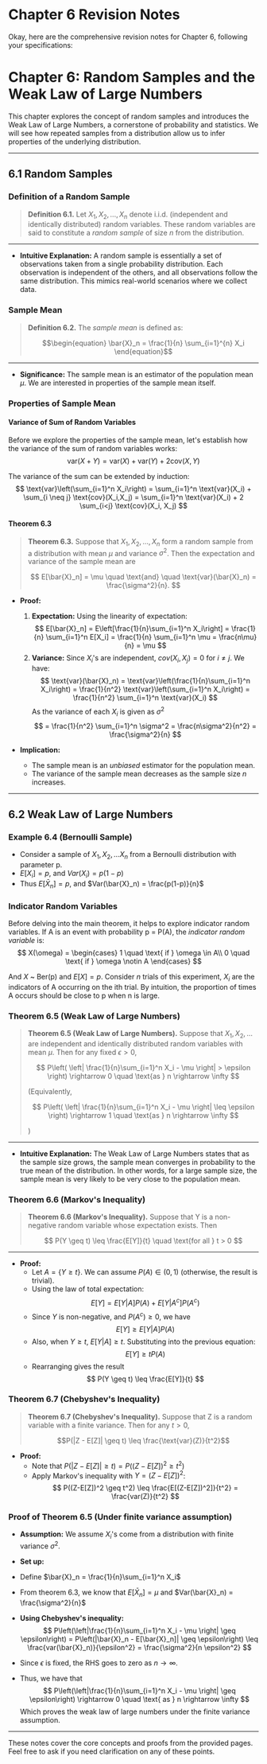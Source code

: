 # Chapter 6 Revision Notes

Okay, here are the comprehensive revision notes for Chapter 6, following your specifications:

# Chapter 6: Random Samples and the Weak Law of Large Numbers

This chapter explores the concept of random samples and introduces the Weak Law of Large Numbers, a cornerstone of probability and statistics. We will see how repeated samples from a distribution allow us to infer properties of the underlying distribution.

---
## 6.1 Random Samples

### Definition of a Random Sample
>
> **Definition 6.1.** Let $X_1, X_2, ..., X_n$ denote i.i.d. (independent and identically distributed) random variables. These random variables are said to constitute a *random sample* of size $n$ from the distribution.
>
---
* **Intuitive Explanation:** A random sample is essentially a set of observations taken from a single probability distribution. Each observation is independent of the others, and all observations follow the same distribution. This mimics real-world scenarios where we collect data.

### Sample Mean

>
> **Definition 6.2.** The *sample mean* is defined as:
>
> $$\begin{equation} \bar{X}_n = \frac{1}{n} \sum_{i=1}^{n} X_i \end{equation}$$
>
---
* **Significance:** The sample mean is an estimator of the population mean $\mu$. We are interested in properties of the sample mean itself.

### Properties of Sample Mean

#### Variance of Sum of Random Variables

Before we explore the properties of the sample mean, let's establish how the variance of the sum of random variables works:
$$
\text{var}(X + Y) = \text{var}(X) + \text{var}(Y) + 2 \text{cov}(X,Y)
$$

The variance of the sum can be extended by induction:
$$
\text{var}\left(\sum_{i=1}^n X_i\right) = \sum_{i=1}^n \text{var}(X_i) + \sum_{i \neq j} \text{cov}(X_i,X_j) = \sum_{i=1}^n \text{var}(X_i) + 2 \sum_{i<j} \text{cov}(X_i, X_j)
$$

#### Theorem 6.3

>
> **Theorem 6.3.** Suppose that $X_1, X_2, ..., X_n$ form a random sample from a distribution with mean $\mu$ and variance $\sigma^2$. Then the expectation and variance of the sample mean are
>
> $$
> E[\bar{X}_n] = \mu \quad \text{and} \quad \text{var}(\bar{X}_n) = \frac{\sigma^2}{n}.
> $$

* **Proof:**
    1.  **Expectation:**
        Using the linearity of expectation:
        $$
         E[\bar{X}_n] = E\left[\frac{1}{n}\sum_{i=1}^n X_i\right] = \frac{1}{n} \sum_{i=1}^n E[X_i] = \frac{1}{n} \sum_{i=1}^n \mu = \frac{n\mu}{n} = \mu
        $$
    2.  **Variance:**
        Since $X_i$'s are independent, $cov(X_i, X_j) = 0$ for $i \neq j$. We have:
        $$
         \text{var}(\bar{X}_n) = \text{var}\left(\frac{1}{n}\sum_{i=1}^n X_i\right) = \frac{1}{n^2} \text{var}\left(\sum_{i=1}^n X_i\right) = \frac{1}{n^2} \sum_{i=1}^n \text{var}(X_i)
        $$
         As the variance of each $X_i$ is given as $\sigma^2$
        $$
         = \frac{1}{n^2} \sum_{i=1}^n \sigma^2 = \frac{n\sigma^2}{n^2} = \frac{\sigma^2}{n}
        $$
        

* **Implication:**
    * The sample mean is an *unbiased* estimator for the population mean.
    * The variance of the sample mean decreases as the sample size $n$ increases.

---
## 6.2 Weak Law of Large Numbers

### Example 6.4 (Bernoulli Sample)
   * Consider a sample of $X_1, X_2,... X_n$ from a Bernoulli distribution with parameter p.
   * $E[X_i] = p$, and  $Var(X_i)=p(1-p)$
   * Thus $E[\bar{X}_n] = p$, and  $Var(\bar{X}_n) = \frac{p(1-p)}{n}$

### Indicator Random Variables

Before delving into the main theorem, it helps to explore indicator random variables. If A is an event with probability p = P(A), the *indicator random variable* is:
$$
X(\omega) =
\begin{cases}
1 \quad \text{ if } \omega \in A\\
0 \quad \text{ if } \omega \notin A
\end{cases}
$$

And $X$  ~ Ber(p) and $E[X] = p$. Consider $n$ trials of this experiment, $X_i$ are the indicators of A occurring on the ith trial. By intuition, the proportion of times A occurs should be close to p when n is large.

### Theorem 6.5 (Weak Law of Large Numbers)

>
> **Theorem 6.5 (Weak Law of Large Numbers).** Suppose that $X_1, X_2,...$ are independent and identically distributed random variables with mean $\mu$. Then for any fixed $\epsilon > 0$,
>
> $$
> P\left( \left| \frac{1}{n}\sum_{i=1}^n X_i - \mu \right| > \epsilon \right) \rightarrow 0 \quad \text{as } n \rightarrow \infty
> $$
>
>
> (Equivalently,
>
> $$
> P\left( \left| \frac{1}{n}\sum_{i=1}^n X_i - \mu \right| \leq \epsilon \right) \rightarrow 1 \quad \text{as } n \rightarrow \infty
> $$
>
> )
>
---
* **Intuitive Explanation:** The Weak Law of Large Numbers states that as the sample size grows, the sample mean converges in probability to the true mean of the distribution. In other words, for a large sample size, the sample mean is very likely to be very close to the population mean.

### Theorem 6.6 (Markov's Inequality)

>
> **Theorem 6.6 (Markov's Inequality).** Suppose that Y is a non-negative random variable whose expectation exists. Then
>
> $$
> P(Y \geq t) \leq \frac{E[Y]}{t} \quad \text{for all } t > 0
> $$
>
---

*   **Proof:**
    *   Let $A = \{ Y \geq t \}$. We can assume $P(A) \in (0,1)$ (otherwise, the result is trivial).
    *   Using the law of total expectation:
        $$
        E[Y] = E[Y|A]P(A) + E[Y|A^c]P(A^c)
        $$
    *   Since $Y$ is non-negative, and $P(A^c) \geq 0$, we have
        $$
        E[Y] \geq E[Y|A] P(A)
        $$
    *   Also, when $Y \geq t$, $E[Y|A] \geq t$. Substituting into the previous equation:
         $$
         E[Y] \geq t P(A)
         $$
     *  Rearranging gives the result
         $$
           P(Y \geq t) \leq \frac{E[Y]}{t}
         $$

### Theorem 6.7 (Chebyshev's Inequality)
> **Theorem 6.7 (Chebyshev's Inequality).** Suppose that Z is a random variable with a finite variance. Then for any $t > 0$,
>
> $$P(|Z - E[Z]| \geq t) \leq \frac{\text{var}(Z)}{t^2}$$
>

* **Proof:**
    *   Note that  $P(|Z - E[Z]| \geq t) = P((Z - E[Z])^2 \geq t^2)$
    *   Apply Markov's inequality with $Y = (Z - E[Z])^2$:
        $$
        P((Z-E[Z])^2 \geq t^2) \leq \frac{E[(Z-E[Z])^2]}{t^2} = \frac{var(Z)}{t^2}
        $$

### Proof of Theorem 6.5 (Under finite variance assumption)

*  **Assumption:** We assume $X_i$'s come from a distribution with finite variance $\sigma^2$.

*  **Set up:**
  *  Define  $\bar{X}_n = \frac{1}{n}\sum_{i=1}^n X_i$
  * From theorem 6.3, we know that $E[\bar{X}_n] = \mu$ and $Var(\bar{X}_n) = \frac{\sigma^2}{n}$

* **Using Chebyshev's inequality:**
 $$
  P\left(\left|\frac{1}{n}\sum_{i=1}^n X_i - \mu \right| \geq \epsilon\right) = P\left(|\bar{X}_n - E[\bar{X}_n]| \geq \epsilon\right)  \leq \frac{var(\bar{X}_n)}{\epsilon^2} = \frac{\sigma^2}{n \epsilon^2}
 $$
*  Since $\epsilon$ is fixed, the RHS goes to zero as $n \rightarrow \infty$.
*  Thus, we have that
$$
 P\left(\left|\frac{1}{n}\sum_{i=1}^n X_i - \mu \right| \geq \epsilon\right) \rightarrow 0 \quad \text{ as } n \rightarrow \infty
 $$
   Which proves the weak law of large numbers under the finite variance assumption.

---

These notes cover the core concepts and proofs from the provided pages. Feel free to ask if you need clarification on any of these points.
